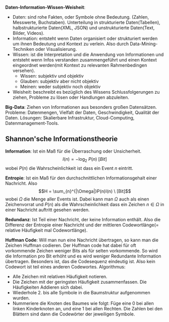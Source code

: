**Daten-Information-Wissen-Weisheit**:
- Daten: sind rohe Fakten, oder Symbole ohne Bedeutung. (Zahlen, Messwerte, Buchstaben). Unterteilung in strukturierte Daten(Tabellen), halbstrukturierte Daten(XML, JSON) und unstrukturierte Daten(Text, Bilder, Videos). 
- Information: entsteht wenn Daten organisiert oder strukturiert werden um ihnen Bedeutung und Kontext zu verlein. Also durch Data-Mining-Techniken oder Visualisierung.
- Wissen: ist die Interpretation und die Anwendung von Informationen und entsteht wenn Infos verstanden zusammengeführt und einen Kontext eingeordnet werden(mit Kontext zu relevanten Rahmenbedingen versehen). 
	- Wissen: subjektiv und objektiv
	- Glauben: subjektiv aber nicht objektiv
	- Meinen: weder subjektiv noch objektiv
- Weisheit: beschreibt es bezüglich des Wissens Schlussfolgerungen zu ziehen, Probleme zu lösen oder Handlungen abzuleiten.

**Big-Data**: Ziehen von Informationen aus besonders großen Datensätzen. Probleme: Datenmengen, Vielfalt der Daten, Geschwindigkeit, Qualität der Daten. Lösungen: Skalierbare Infrastruktur, Cloud-Computing, Datenmanagement-Tools.

## Shannon'sche Informationstheorie

**Information**: Ist ein Maß für die Überraschung oder Unsicherheit. 
$$I(n)=-\log_{2} \ P(n) \ [Bit]$$
wobei $P(n)$ die Wahrscheinlichkeit ist dass ein Event $n$ eintritt.

**Entropie**: Ist ein Maß für den durchschnittlichen Informationsgehalt einer Nachricht. Also 
$$H = \sum_{n}^{|\Omega|}P(n)I(n) \ [Bit]$$wobei $\Omega$ die Menge aller Events ist. Dabei kann man $\Omega$ auch als einen Zeichenvorrat und $P(n)$ als die Wahrscheinlichkeit dass ein Zeichen $n \in \Omega$ in einer Nachricht auftritt gesehen werden.

**Redundanz**: Ist Teil einer Nachricht, der keine Information enthält. Also die Differenz der Entropie einer Nachricht und der mittleren Codewortlänge(= relative Häufigkeit mal Codewortlänge).

**Huffman Code**: Will man nun eine Nachricht übertragen, so kann man die Zeichen Huffman codieren. Der Huffman code hat dabei für oft vorkommende Zeichen weniger Bits als für selten vorkommende. So wird die Information pro Bit erhöht und es wird weniger Redundante Information übertragen. Besonders ist, das die Codesequenz eindeutig ist. Also kein Codewort ist teil eines anderen Codewortes.
Algorithmus:
- Alle Zeichen mit relativen Häufigkeit notieren.
- Die Zeichen mit der geringsten Häufigkeit zusammenfassen. Die Häufigkeiten Addieren sich dabei.
- Wiederhole 2. bis alle Symbole in die Baumstruktur aufgenommen wurden.
- Nummeriere die Knoten des Baumes wie folgt: Füge eine 0 bei allen linken Kinderknoten an, und eine 1 bei allen Rechten. Die Zahlen bei den Blättern sind dann die Codewörter der jeweiligen Symbole.
